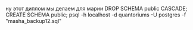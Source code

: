 ну этот диплом мы делаем для марии
DROP SCHEMA public CASCADE;
CREATE SCHEMA public;
psql -h localhost -d quantoriums -U postgres -f "masha_backup12.sql"